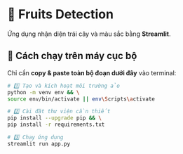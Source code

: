# 🍎 Fruits Detection

Ứng dụng nhận diện trái cây và màu sắc bằng **Streamlit**.

## 🚀 Cách chạy trên máy cục bộ

Chỉ cần **copy & paste toàn bộ đoạn dưới đây** vào terminal:

```bash
# 1️⃣ Tạo và kích hoạt môi trường ảo
python -m venv env && \
source env/bin/activate || env\Scripts\activate

# 2️⃣ Cài đặt thư viện cần thiết
pip install --upgrade pip && \
pip install -r requirements.txt

# 3️⃣ Chạy ứng dụng
streamlit run app.py